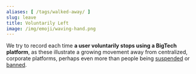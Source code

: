 ```yaml
---
aliases: [ /tags/walked-away/ ]
slug: leave
title: Voluntarily Left
image: /img/emoji/waving-hand.png
---
```


We try to record each time **a user voluntarily stops using a BigTech
platform**, as these illustrate a growing movement away from centralized,
corporate platforms, perhaps even more than people being
[suspended](/t/suspended/) or [banned](/t/banned/).
